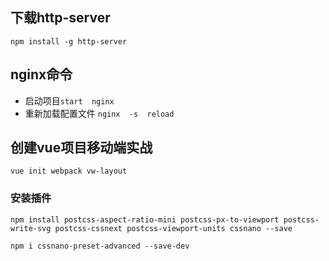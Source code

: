 
## 下载http-server
`npm install -g http-server` 

## nginx命令
- 启动项目` start  nginx `
- 重新加载配置文件 `nginx  -s  reload`

##  创建vue项目移动端实战
`vue init webpack vw-layout`

### 安装插件
`npm install postcss-aspect-ratio-mini postcss-px-to-viewport postcss-write-svg postcss-cssnext postcss-viewport-units cssnano --save`

`npm i cssnano-preset-advanced --save-dev`


